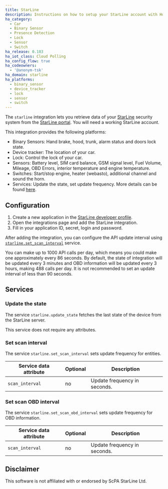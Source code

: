 ```yaml
---
title: StarLine
description: Instructions on how to setup your StarLine account with Home Assistant.
ha_category:
  - Car
  - Binary Sensor
  - Presence Detection
  - Lock
  - Sensor
  - Switch
ha_release: 0.103
ha_iot_class: Cloud Polling
ha_config_flow: true
ha_codeowners:
  - '@anonym-tsk'
ha_domain: starline
ha_platforms:
  - binary_sensor
  - device_tracker
  - lock
  - sensor
  - switch
---
```


The `starline` integration lets you retrieve data of your [StarLine](https://www.alarmstarline.com/) security system from the [StarLine portal](https://my.starline.ru/). You will need a working StarLine account.

This integration provides the following platforms:

- Binary Sensors: Hand brake, hood, trunk, alarm status and doors lock state.
- Device tracker: The location of your car.
- Lock: Control the lock of your car.
- Sensors: Battery level, SIM card balance, GSM signal level, Fuel Volume, Mileage, OBD Errors, interior temperature and engine temperature.
- Switches: Start/stop engine, heater (webasto), additional channel and sound the horn.
- Services: Update the state, set update frequency. More details can be found [here](#services).

## Configuration

1. Create a new application in the [StarLine developer profile](https://my.starline.ru/developer).
2. Open the integrations page and add the StarLine integration.
3. Fill in your application ID, secret, login and password.

After adding the integration, you can configure the API update interval using [`starline.set_scan_interval`](#set-scan-interval) service.

<div class='note'>

You can make up to 1000 API calls per day, which means you could make one approximately every 86 seconds.
By default, the state of integration will be updated every 3 minutes and OBD information will be updated every 3 hours, making 488 calls per day.
It is not recommended to set an update interval of less than 90 seconds.

</div>

## Services

### Update the state

The service `starline.update_state` fetches the last state of the device from the StarLine server.

This service does not require any attributes.

### Set scan interval

The service `starline.set_scan_interval` sets update frequency for entities.

| Service data attribute | Optional | Description |
| ---------------------- | -------- | ----------- |
| `scan_interval` | no | Update frequency in seconds.

### Set scan OBD interval

The service `starline.set_scan_obd_interval` sets update frequency for OBD information.

| Service data attribute | Optional | Description |
| ---------------------- | -------- | ----------- |
| `scan_interval` | no | Update frequency in seconds.

## Disclaimer

This software is not affiliated with or endorsed by ScPA StarLine Ltd.
